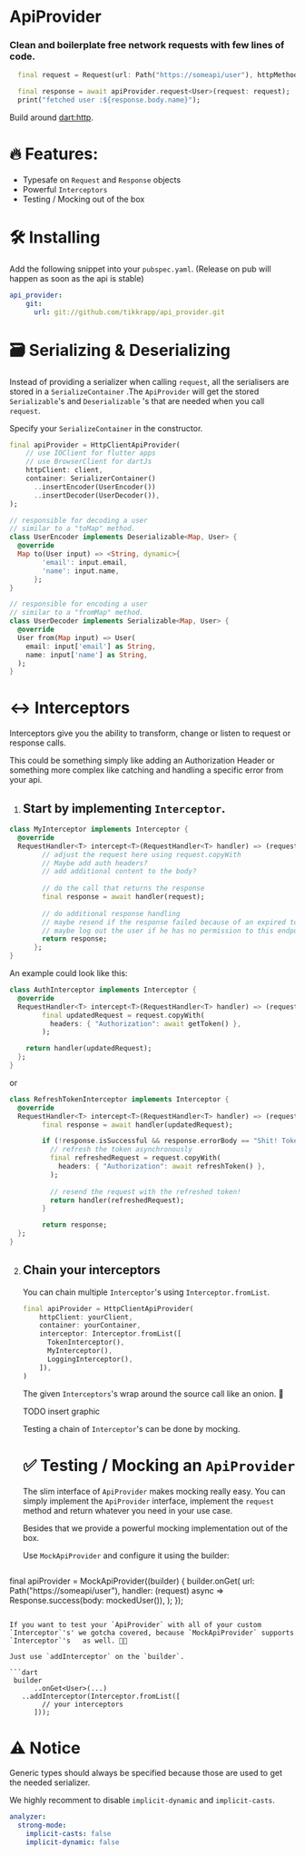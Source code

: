 # ApiProvider

### Clean and boilerplate free network requests with few lines of code.

```dart
  final request = Request(url: Path("https://someapi/user"), httpMethod: HttpMethod.GET);

  final response = await apiProvider.request<User>(request: request);
  print("fetched user :${response.body.name}");
```

Build around [dart:http](https://pub.dev/packages/http).

# 🔥 Features:

- Typesafe on `Request` and `Response` objects
- Powerful `Interceptors`
- Testing / Mocking out of the box



# 🛠 Installing

Add the following snippet into your `pubspec.yaml`. (Release on pub will happen as soon as the api is stable)

```yaml
api_provider:
    git:
      url: git://github.com/tikkrapp/api_provider.git
```



# 🗃 Serializing & Deserializing

Instead of providing a serializer when calling  `request`, all the serialisers are stored in a `SerializeContainer` .The `ApiProvider` will get the stored  `Serializable`'s and `Deserializable` 's that are needed when you call `request`.

Specify your `SerializeContainer` in the constructor.

```dart
final apiProvider = HttpClientApiProvider(
    // use IOClient for flutter apps
    // use BrowserClient for dartJs
    httpClient: client,
    container: SerializerContainer()
      ..insertEncoder(UserEncoder())
      ..insertDecoder(UserDecoder()),
);

// responsible for decoding a user
// similar to a "toMap" method.
class UserEncoder implements Deserializable<Map, User> {
  @override
  Map to(User input) => <String, dynamic>{
        'email': input.email,
        'name': input.name,
      };
}

// responsible for encoding a user
// similar to a "fromMap" method.
class UserDecoder implements Serializable<Map, User> {
  @override
  User from(Map input) => User(
    email: input['email'] as String,
    name: input['name'] as String,
  );
}
```



# ↔️ Interceptors

Interceptors give you the ability to transform, change or listen to request or response calls.

This could be something simply like adding an Authorization Header or something more complex like catching and handling a specific error from your api.

1. ## Start by implementing `Interceptor`. 

```dart
class MyInterceptor implements Interceptor {
  @override
  RequestHandler<T> intercept<T>(RequestHandler<T> handler) => (request) async {
        // adjust the request here using request.copyWith
        // Maybe add auth headers?
        // add additional content to the body?
    
        // do the call that returns the response
        final response = await handler(request);
      
        // do additional response handling
        // maybe resend if the response failed because of an expired token?
        // maybe log out the user if he has no permission to this endpoint?
        return response;
      };
}
```

An example could look like this:

```dart
class AuthInterceptor implements Interceptor {
  @override
  RequestHandler<T> intercept<T>(RequestHandler<T> handler) => (request) async {
        final updatedRequest = request.copyWith(
          headers: { "Authorization": await getToken() },
        );

	return handler(updatedRequest);
  };
}
```

or

```dart
class RefreshTokenInterceptor implements Interceptor {
  @override
  RequestHandler<T> intercept<T>(RequestHandler<T> handler) => (request) async {
        final response = await handler(updatedRequest);

        if (!response.isSuccessful && response.errorBody == "Shit! Token expired!") {
          // refresh the token asynchronously
          final refreshedRequest = request.copyWith(
            headers: { "Authorization": await refreshToken() },
          );
          
          // resend the request with the refreshed token!
          return handler(refreshedRequest);
        }

        return response;
  };
}
```



2. ## Chain your interceptors

   You can chain multiple `Interceptor`'s using `Interceptor.fromList`. 

   ```dart
   final apiProvider = HttpClientApiProvider(
       httpClient: yourClient,
       container: yourContainer,
       interceptor: Interceptor.fromList([
         TokenInterceptor(),
         MyInterceptor(),
         LoggingInterceptor(),
       ]),
   )
   ```

   The given `Interceptors`'s wrap around the source call like an onion.  🤤

   TODO insert graphic

   

   Testing a chain of `Interceptor`'s can be done by mocking.

   

   # ✅ Testing / Mocking an `ApiProvider`

   The slim interface of `ApiProvider` makes mocking really easy. You can simply implement the `ApiProvider` interface, implement the `request` method and return whatever you need in your use case. 

   

   Besides that we provide a powerful mocking implementation out of the box.

   Use `MockApiProvider` and configure it using the builder:

   ```dart
final apiProvider = MockApiProvider((builder) {
       builder.onGet<User>(
      url: Path("https://someapi/user"),
         handler: (request) async => Response.success(body: mockedUser()),
       );
   });
   ```
   
   If you want to test your `ApiProvider` with all of your custom `Interceptor`'s' we gotcha covered, because `MockApiProvider` supports  `Interceptor`'s   as well. 💪🏼 
   
   Just use `addInterceptor` on the `builder`.

   ```dart
	builder
         ..onGet<User>(...)
      ..addInterceptor(Interceptor.fromList([
           // your interceptors
         ]));
   ```
   

# ⚠️ Notice 

Generic types should always be specified because those are used to get the needed serializer.

We highly recomment to disable `implicit-dynamic`  and `implicit-casts`.

```yml
analyzer:
  strong-mode:
    implicit-casts: false
    implicit-dynamic: false
```


